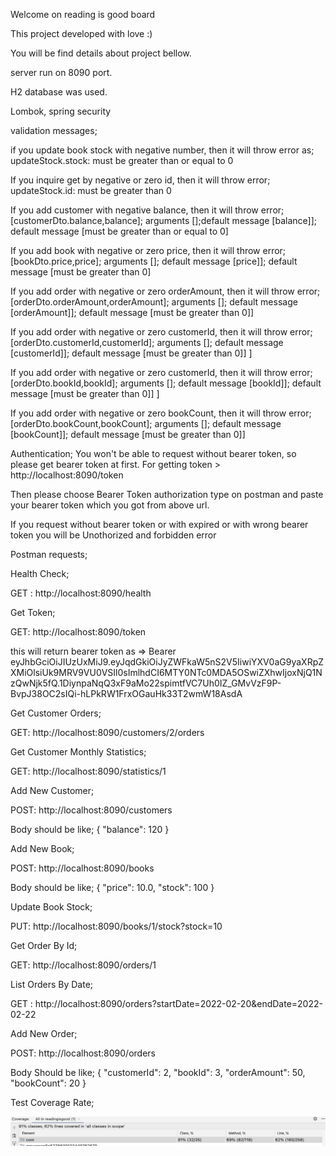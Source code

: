 
Welcome on reading is good board

This project developed with love :)

You will be find details about project bellow.

server run on 8090 port.

H2 database was used.

Lombok, spring security

validation messages;


if you update book stock with negative number, then it will throw error as;
updateStock.stock: must be greater than or equal to 0


If you inquire get by negative or zero id, then it will throw error;
updateStock.id: must be greater than 0

If you add customer with negative balance, then it will throw error;
[customerDto.balance,balance]; arguments [];default message [balance]]; default message [must be greater than or equal to 0]

If you add book with negative or zero price, then it will throw error;
[bookDto.price,price]; arguments []; default message [price]]; default message [must be greater than 0]

If you add order with negative or zero orderAmount, then it will throw error;
[orderDto.orderAmount,orderAmount]; arguments []; default message [orderAmount]]; default message [must be greater than 0]]

If you add order with negative or zero customerId, then it will throw error;
[orderDto.customerId,customerId]; arguments []; default message [customerId]]; default message [must be greater than 0]] ]

If you add order with negative or zero customerId, then it will throw error;
[orderDto.bookId,bookId]; arguments []; default message [bookId]]; default message [must be greater than 0]] ]

If you add order with negative or zero bookCount, then it will throw error;
[orderDto.bookCount,bookCount]; arguments []; default message [bookCount]]; default message [must be greater than 0]]

Authentication;
You won't be able to request without bearer token, so please get bearer token at first.
For getting token > http://localhost:8090/token

Then please choose Bearer Token authorization type on postman and paste your bearer token which you got from above url.

If you request without bearer token or with expired or with wrong bearer token you will be Unothorized and forbidden error


Postman requests;

Health Check;

GET : http://localhost:8090/health

Get Token;

GET: http://localhost:8090/token

this will return bearer token as => Bearer eyJhbGciOiJIUzUxMiJ9.eyJqdGkiOiJyZWFkaW5nS2V5IiwiYXV0aG9yaXRpZXMiOlsiUk9MRV9VU0VSIl0sImlhdCI6MTY0NTc0MDA5OSwiZXhwIjoxNjQ1NzQwNjk5fQ.1DiynpaNqQ3xF9aMo22spimtfVC7Uh0IZ_GMvVzF9P-BvpJ38OC2sIQi-hLPkRW1FrxOGauHk33T2wmW18AsdA

Get Customer Orders;

GET: http://localhost:8090/customers/2/orders

Get Customer Monthly Statistics;

GET: http://localhost:8090/statistics/1

Add New Customer;

POST: http://localhost:8090/customers

Body should be like;
{
"balance": 120
}

Add New Book;

POST: http://localhost:8090/books

Body should be like;
{
    "price": 10.0,
    "stock": 100
}

Update Book Stock;

PUT: http://localhost:8090/books/1/stock?stock=10

Get Order By Id;

GET: http://localhost:8090/orders/1

List Orders By Date;

GET : http://localhost:8090/orders?startDate=2022-02-20&endDate=2022-02-22

Add New Order;

POST: http://localhost:8090/orders

Body Should be like;
{
"customerId": 2,
"bookId": 3,
"orderAmount": 50,
"bookCount": 20
}


Test Coverage Rate;

![img.png](img.png)